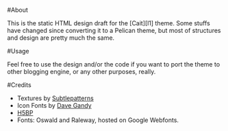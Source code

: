 #About

This is the static HTML design draft for the [Cait][l1] theme.
Some stuffs have changed since converting it to a Pelican theme,
but most of structures and design are pretty much the same.

#Usage

Feel free to use the design and/or the code if you want to port
the theme to other blogging engine, or any other purposes, really.

#Credits

* Textures by [Subtlepatterns][l2]
* Icon Fonts by [Dave Gandy][l3]
* [H5BP][l4]
* Fonts: Oswald and Raleway, hosted on Google Webfonts.

[li]: https://github.com/hdra/pelican-cait
[l2]: http://subtlepatterns.com
[l3]: http://fortawesome.github.io/Font-Awesome/
[l4]: http://html5boilerplate.com/